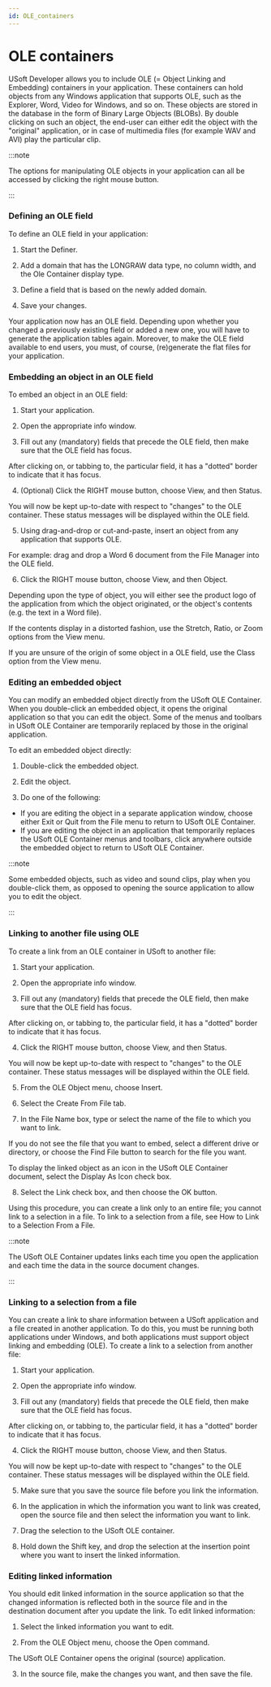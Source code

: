 ```yaml
---
id: OLE_containers
---
```


# OLE containers

USoft Developer allows you to include OLE (= Object Linking and Embedding) containers in your application. These containers can hold objects from any Windows application that supports OLE, such as the Explorer, Word, Video for Windows, and so on. These objects are stored in the database in the form of Binary Large Objects (BLOBs). By double clicking on such an object, the end-user can either edit the object with the "original" application, or in case of multimedia files (for example WAV and AVI) play the particular clip.


:::note

The options for manipulating OLE objects in your application can all be accessed by clicking the right mouse button.

:::

### Defining an OLE field

To define an OLE field in your application:

1. Start the Definer.

2. Add a domain that has the LONGRAW data type, no column width, and the Ole Container display type.

3. Define a field that is based on the newly added domain.

4. Save your changes.

Your application now has an OLE field. Depending upon whether you changed a previously existing field or added a new one, you will have to generate the application tables again. Moreover, to make the OLE field available to end users, you must, of course, (re)generate the flat files for your application.

### Embedding an object in an OLE field

To embed an object in an OLE field:

1. Start your application.

2. Open the appropriate info window.

3. Fill out any (mandatory) fields that precede the OLE field, then make sure that the OLE field has focus.

After clicking on, or tabbing to, the particular field, it has a "dotted" border to indicate that it has focus.

4. (Optional) Click the RIGHT mouse button, choose View, and then Status.

You will now be kept up-to-date with respect to "changes" to the OLE container. These status messages will be displayed within the OLE field.

5. Using drag-and-drop or cut-and-paste, insert an object from any application that supports OLE.

For example: drag and drop a Word 6 document from the File Manager into the OLE field.

6. Click the RIGHT mouse button, choose View, and then Object.

Depending upon the type of object, you will either see the product logo of the application from which the object originated, or the object's contents (e.g. the text in a Word file).

If the contents display in a distorted fashion, use the Stretch, Ratio, or Zoom options from the View menu.

If you are unsure of the origin of some object in a OLE field, use the Class option from the View menu.

### Editing an embedded object

You can modify an embedded object directly from the USoft OLE Container. When you double-click an embedded object, it opens the original application so that you can edit the object. Some of the menus and toolbars in USoft OLE Container are temporarily replaced by those in the original application.

To edit an embedded object directly:

1. Double-click the embedded object.

2. Edit the object.

3. Do one of the following:

- If you are editing the object in a separate application window, choose either Exit or Quit from the File menu to return to USoft OLE Container.
- If you are editing the object in an application that temporarily replaces the USoft OLE Container menus and toolbars, click anywhere outside the embedded object to return to USoft OLE Container.


:::note

Some embedded objects, such as video and sound clips, play when you double-click them, as opposed to opening the source application to allow you to edit the object.

:::

### Linking to another file using OLE

To create a link from an OLE container in USoft to another file:

1. Start your application.

2. Open the appropriate info window.

3. Fill out any (mandatory) fields that precede the OLE field, then make sure that the OLE field has focus.

After clicking on, or tabbing to, the particular field, it has a "dotted" border to indicate that it has focus.

4. Click the RIGHT mouse button, choose View, and then Status.

You will now be kept up-to-date with respect to "changes" to the OLE container. These status messages will be displayed within the OLE field.

5. From the OLE Object menu, choose Insert.

6. Select the Create From File tab.

7. In the File Name box, type or select the name of the file to which you want to link.

If you do not see the file that you want to embed, select a different drive or directory, or choose the Find File button to search for the file you want.

To display the linked object as an icon in the USoft OLE Container document, select the Display As Icon check box.

8. Select the Link check box, and then choose the OK button.

Using this procedure, you can create a link only to an entire file; you cannot link to a selection in a file. To link to a selection from a file, see How to Link to a Selection From a File.


:::note

The USoft OLE Container updates links each time you open the application and each time the data in the source document changes.

:::

### Linking to a selection from a file

You can create a link to share information between a USoft application and a file created in another application. To do this, you must be running both applications under Windows, and both applications must support object linking and embedding (OLE). To create a link to a selection from another file:

1. Start your application.

2. Open the appropriate info window.

3. Fill out any (mandatory) fields that precede the OLE field, then make sure that the OLE field has focus.

After clicking on, or tabbing to, the particular field, it has a "dotted" border to indicate that it has focus.

4. Click the RIGHT mouse button, choose View, and then Status.

You will now be kept up-to-date with respect to "changes" to the OLE container. These status messages will be displayed within the OLE field.

5. Make sure that you save the source file before you link the information.

6. In the application in which the information you want to link was created, open the source file and then select the information you want to link.

7. Drag the selection to the USoft OLE container.

8. Hold down the Shift key, and drop the selection at the insertion point where you want to insert the linked information.

### Editing linked information

You should edit linked information in the source application so that the changed information is reflected both in the source file and in the destination document after you update the link. To edit linked information:

1. Select the linked information you want to edit.

2. From the OLE Object menu, choose the Open command.

The USoft OLE Container opens the original (source) application.

3. In the source file, make the changes you want, and then save the file.